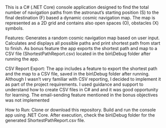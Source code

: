 This is a C# (.NET Core) console application designed to find the total number of navigation paths from the astronaut’s starting position (S) to the final destination (F) based a dynamic cosmic navigation map. 
The map is represented as a 2D grid and contains also open spaces (O), obstacles (X) symbols.

Features:
Generates a random cosmic navigation map based on user input.
Calculates and displays all possible paths and print shortest path from start to finish.
As bonus feature the app exports the shortest path and map to a CSV file (ShortestPathReport.csv) located in the bin\Debug folder after running the app.

CSV Report Export:
The app includes a feature to export the shortest path and the map to a CSV file, saved in the bin\Debug folder after running.
Although I wasn’t very familiar with CSV reporting, I decided to implement it as part of the project requirements.
I used guidance and support to understand how to create CSV files in C# and and it was good opportunity for learning.
The email-sending feature mentioned in the bonus objectives was not implemented

How to Run:
Clone or download this repository.
Build and run the console app using .NET Core.
After execution, check the bin\Debug folder for the generated ShortestPathReport.csv file.

